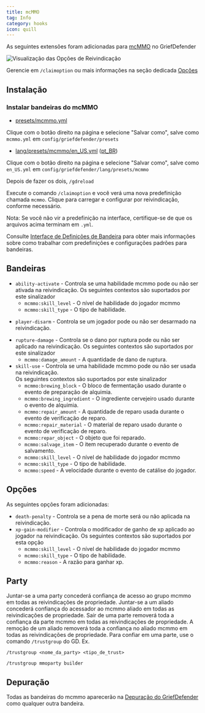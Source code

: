 ```yaml
---
title: mcMMO
tag: Info
category: hooks
icon: quill
---
```


As seguintes extensões foram adicionadas para [mcMMO](https://mcmmo.org/#home) no GriefDefender

![Visualização das Opções de Reivindicação](https://i.imgur.com/d38LRkv.gif)

Gerencie em `/claimoption` ou mais informações na seção dedicada [Opções](/br/wiki/basic/Options.html)  

## Instalação

### Instalar bandeiras do mcMMO  

* [presets/mcmmo.yml](https://raw.githubusercontent.com/bloodmc/GriefDefenderDefinitions/master/mcMMO/presets/mcmmo.yml)

Clique com o botão direito na página e selecione "Salvar como", salve como `mcmmo.yml` em `config/griefdefender/presets`

* [lang/presets/mcmmo/en_US.yml](https://raw.githubusercontent.com/bloodmc/GriefDefenderDefinitions/master/mcMMO/lang/presets/mcmmo/en_US.yml) ([pt_BR](https://raw.githubusercontent.com/bloodmc/GriefDefenderDefinitions/master/mcMMO/lang/presets/mcmmo/pt_BR.yml))

Clique com o botão direito na página e selecione "Salvar como", salve como `en_US.yml` em `config/griefdefender/lang/presets/mcmmo`    

Depois de fazer os dois, `/gdreload`  

Execute o comando `/claimoption` e você verá uma nova predefinição chamada `mcmmo`. Clique para carregar e configurar por reivindicação, conforme necessário.  

Nota: Se você não vir a predefinição na interface, certifique-se de que os arquivos acima terminam em `.yml`.  

Consulte [Interface de Definições de Bandeira](/br/wiki/basic/Flag-Definitions-GUI.html) para obter mais informações sobre como trabalhar com predefinições e configurações padrões para bandeiras.  

## Bandeiras

- `ability-activate` - Controla se uma habilidade mcmmo pode ou não ser ativada na reivindicação.
Os seguintes contextos são suportados por este sinalizador
    - `mcmmo:skill_level` - O nível de habilidade do jogador mcmmo
    - `mcmmo:skill_type` - O tipo de habilidade.
* `player-disarm` - Controla se um jogador pode ou não ser desarmado na reivindicação.
- `rupture-damage` - Controla se o dano por ruptura pode ou não ser aplicado na reivindicação.
Os seguintes contextos são suportados por este sinalizador
    - `mcmmo:damage_amount` - A quantidade de dano de ruptura.
- `skill-use` - Controla se uma habilidade mcmmo pode ou não ser usada na reivindicação.  
Os seguintes contextos são suportados por este sinalizador
    - `mcmmo:brewing_block` - O bloco de fermentação usado durante o evento de preparação de alquimia.
    - `mcmmo:brewing_ingredient` - O ingrediente cervejeiro usado durante o evento de alquimia.
    - `mcmmo:repair_amount` - A quantidade de reparo usada durante o evento de verificação de reparo.
    - `mcmmo:repair_material` - O material de reparo usado durante o evento de verificação de reparo.
    - `mcmmo:repar_object` - O objeto que foi reparado.
    - `mcmmo:salvage_item` - O item recuperado durante o evento de salvamento.
    - `mcmmo:skill_level` - O nível de habilidade do jogador mcmmo
    - `mcmmo:skill_type` - O tipo de habilidade.
    - `mcmmo:speed` - A velocidade durante o evento de catálise do jogador.

## Opções

As seguintes opções foram adicionadas:  

* `death-penalty` - Controla se a pena de morte será ou não aplicada na reivindicação.
* `xp-gain-modifier` - Controla o modificador de ganho de xp aplicado ao jogador na reivindicação.
Os seguintes contextos são suportados por esta opção
    - `mcmmo:skill_level` - O nível de habilidade do jogador mcmmo
    - `mcmmo:skill_type` - O tipo de habilidade.
    - `mcmmo:reason` - A razão para ganhar xp.

## Party

Juntar-se a uma party concederá confiança de acesso ao grupo mcmmo em todas as reivindicações de propriedade.
Juntar-se a um aliado concederá confiança do acessador ao mcmmo aliado em todas as reivindicações de propriedade.
Sair de uma parte removerá toda a confiança da parte mcmmo em todas as reivindicações de propriedade.
A remoção de um aliado removerá toda a confiança no aliado mcmmo em todas as reivindicações de propriedade.
Para confiar em uma parte, use o comando `/trustgroup` do GD.
Ex.

`/trustgroup <nome_da_party> <tipo_de_trust>`

`/trustgroup mmoparty builder`

## Depuração

Todas as bandeiras do mcmmo aparecerão na [Depuração do GriefDefender](/br/wiki/advanced/Debugging.html) como qualquer outra bandeira.
